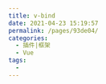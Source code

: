 ```yaml
---
title: v-bind
date: 2021-04-23 15:19:57
permalink: /pages/93de04/
categories:
  - 插件|框架
  - Vue
tags:
  - 
---
```

